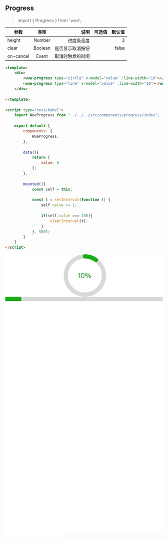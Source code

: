 ## Progress

> import { Progress } from 'wue';


| 参数           | 类型          | 说明  | 可选值| 默认值|
| ------------- |:-------------:| -----:|-----:|-----:|
|height| Number | 进度条高度||3|
|clear| Boolean | 是否显示取消按钮||false|
|on-cancel| Event | 取消时触发的时间|


```html
<template>
    <div>
        <wue-progress type="circle" v-model="value" :line-width="10"></wue-progress>
        <wue-progress type="line" v-model="value" :line-width="10"></wue-progress>
    </div>
  
</template>

<script type="text/babel">
    import WueProgress from "../../../src/components/progress/index";
    
    export default {
        components: {
            WueProgress,
        },
        
        data(){
            return {
                value: 0
            };
        },
        
        mounted(){
            const self = this;
            
            const t = setInterval(function () {
                self.value += 1;
                
                if(self.value === 100){
                    clearInterval(t);
                }
            }, 500);
        }
    }
</script>
```


![预览](./preview.png)